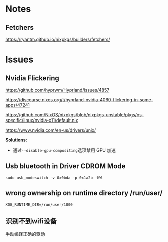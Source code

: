 # Notes

## Fetchers

https://ryantm.github.io/nixpkgs/builders/fetchers/

# Issues

## Nvidia Flickering

https://github.com/hyprwm/Hyprland/issues/4857

https://discourse.nixos.org/t/hyprland-nvidia-4060-flickering-in-some-apps/47241

https://github.com/NixOS/nixpkgs/blob/nixpkgs-unstable/pkgs/os-specific/linux/nvidia-x11/default.nix

https://www.nvidia.com/en-us/drivers/unix/

**Solutions:**

- 通过`--disable-gpu-compositing`选项禁用 GPU 加速

## Usb bluetooth in Driver CDROM Mode
`sudo usb_modeswitch -v 0x0bda -p 0x1a2b -KW`

## wrong ownership on runtime directory /run/user/
`XDG_RUNTIME_DIR=/run/user/1000`

## 识别不到wifi设备
手动编译正确的驱动
